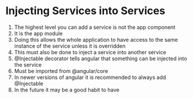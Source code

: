 # Injecting Services into Services
01. The highest level you can add a service is not the app component
02. It is the app module
03. Doing this allows the whole application to have access to the same instance of the service unless it is overridden
04. This must also be done to inject a service into another service
05. @Injectable decorator tells angular that something can be injected into the service
06. Must be imported from @angular/core
07. In newer versions of angular it is recommended to always add @Injectable
08. In the future it may be a good habit to have